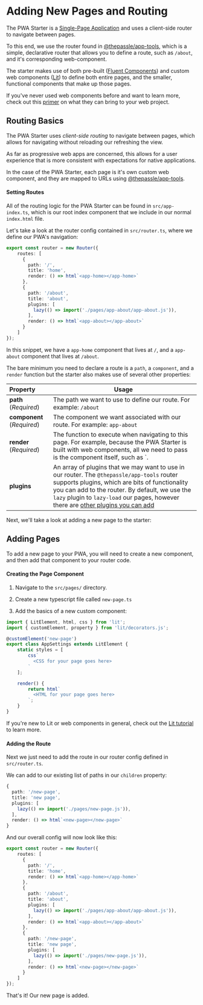 # Adding New Pages and Routing

The PWA Starter is a [Single-Page Application](https://developer.mozilla.org/en-US/docs/Glossary/SPA) and uses a client-side router to navigate between pages. 

To this end, we use the router found in [@thepassle/app-tools](https://github.com/thepassle/app-tools/tree/master/router), which is a simple, declarative router that allows you to define a route, such as `/about`, and it's corresponding web-component. 

The starter makes use of both pre-built ([Fluent Components](https://docs.microsoft.com/en-us/fluent-ui/web-components/)) and custom web components ([Lit](https://lit.dev/)) to define both entire pages, and the smaller, functional components that make up those pages.

If you've never used web components before and want to learn more, check out this [primer](https://www.fast.design/docs/resources/why-web-components) on what they can bring to your web project.

## Routing Basics
The PWA Starter uses *client-side routing* to navigate between pages, which allows for navigating without reloading our refreshing the view.

As far as progressive web apps are concerned, this allows for a user experience that is more consistent with expectations for native applications.

In the case of the PWA Starter, each page is it's own custom web component, and they are mapped to URLs using [@thepassle/app-tools](https://github.com/thepassle/app-tools/tree/master/router#usage).

#### Setting Routes

All of the routing logic for the PWA Starter can be found in `src/app-index.ts`, which is our root index component that we include in our normal `index.html` file.

Let's take a look at the router config contained in `src/router.ts`, where we define our PWA's navigation:

```typescript
export const router = new Router({
    routes: [
      {
        path: '/',
        title: 'home',
        render: () => html`<app-home></app-home>`
      },
      {
        path: '/about',
        title: 'about',
        plugins: [
          lazy(() => import('./pages/app-about/app-about.js')),
        ],
        render: () => html`<app-about></app-about>`
      }
    ]
});
```

In this snippet, we have a `app-home` component that lives at `/`, and a `app-about` component that lives at `/about`. 

The bare minimum you need to declare a route is a `path`, a `component`, and a `render` function but the starter also makes use of several other properties:

| Property |Usage |
| :------|------ |
| **path** (*Required*)  |The path we want to use to define our route. For example: `/about`|
| **component** (*Required*) |The component we want associated with our route. For example: `app-about` |
| **render** (*Required*) | The function to execute when navigating to this page. For example, because the PWA Starter is built with web components, all we need to pass is the component itself, such as `<app-home></app-home>. |
| **plugins** | An array of plugins that we may want to use in our router. The `@thepassle/app-tools` router supports plugins, which are bits of functionality you can add to the router. By default, we use the `lazy` plugin to `lazy-load` our pages, however there are [other plugins you can add](https://github.com/thepassle/app-tools/tree/master/router#composable)


Next, we'll take a look at adding a new page to the starter:

## Adding Pages

To add a new page to your PWA, you will need to create a new component, and then add that component to your router code.

#### Creating the Page Component

1. Navigate to the `src/pages/` directory.

2. Create a new typescript file called `new-page.ts`

3. Add the basics of a new custom component:

```typescript
import { LitElement, html, css } from 'lit';
import { customElement, property } from 'lit/decorators.js';

@customElement('new-page')
export class AppSettings extends LitElement {
    static styles = [
        css`
          <CSS for your page goes here>
        `
    ];

    render() {
        return html`
          <HTML for your page goes here>
        `;
    }
}
```

If you're new to Lit or web components in general, check out the [Lit tutorial](https://lit.dev/tutorials/intro-to-lit/) to learn more.

#### Adding the Route

Next we just need to add the route in our router config defined in `src/router.ts`.

We can add to our existing list of paths in our `children` property:

```typescript
{
  path: '/new-page',
  title: 'new page',
  plugins: [
    lazy(() => import('./pages/new-page.js')),
  ],
  render: () => html`<new-page></new-page>`
}
```

And our overall config will now look like this: 

```typescript
export const router = new Router({
    routes: [
      {
        path: '/',
        title: 'home',
        render: () => html`<app-home></app-home>`
      },
      {
        path: '/about',
        title: 'about',
        plugins: [
          lazy(() => import('./pages/app-about/app-about.js')),
        ],
        render: () => html`<app-about></app-about>`
      },
      {
        path: '/new-page',
        title: 'new page',
        plugins: [
          lazy(() => import('./pages/new-page.js')),
        ],
        render: () => html`<new-page></new-page>`
      }
    ]
});
```

That's it! Our new page is added.